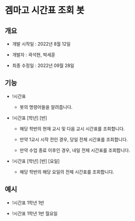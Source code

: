 # 겜마고 시간표 조회 봇

## 개요

- 개발 시작일 : 2022년 8월 12일

- 개발자 : 곽석현, 박세훈

- 최종 수정일 : 2022년 09월 28일

## 기능

- !시간표
  
  - 봇의 명령어들을 알려줍니다.

- !시간표 [학년] [반]
  
  - 해당 학반의 현재 교시 및 다음 교시 시간표를 조회합니다.
  
  - 만약 1교시 시작 전인 경우, 당일 전체 시간표를 조회합니다.
  
  - 만약 수업 종료 이후인 경우, 내일 전체 시간표를 조회합니다.

- !시간표 [학년] [반] [요일]
  
  - 해당 학반의 해당 요일의 전체 시간표를 조회합니다.

## 예시

- !시간표 1학년 1반

- !시간표 1학년 1반 월요일
